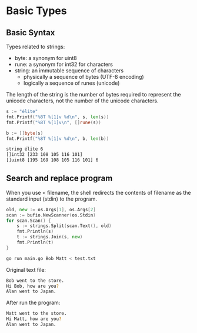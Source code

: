 # Basic Types

## Basic Syntax

Types related to strings:
- byte: a synonym for uint8
- rune: a synonym for int32 for characters
- string: an immutable sequence of characters
    - physically a sequence of bytes (UTF-8 encoding)
    - logically a sequence of runes (unicode)

The length of the string is the number of bytes required to represent the unicode characters, not the number of the unicode characters.

```go
s := "élite"
fmt.Printf("%8T %[1]v %d\n", s, len(s))
fmt.Printf("%8T %[1]v\n", []rune(s))

b := []byte(s)
fmt.Printf("%8T %[1]v %d\n", b, len(b))
```

```bash
string élite 6
[]int32 [233 108 105 116 101]
[]uint8 [195 169 108 105 116 101] 6
```

## Search and replace program

When you use < filename, the shell redirects the contents of filename as the standard input (stdin) to the program.

```go
old, new := os.Args[1], os.Args[2]
scan := bufio.NewScanner(os.Stdin)
for scan.Scan() {
	s := strings.Split(scan.Text(), old)
	fmt.Println(s)
	t := strings.Join(s, new)
	fmt.Println(t)
}
```

```bash
go run main.go Bob Matt < test.txt
```

Original text file:

```bash
Bob went to the store.
Hi Bob, how are you?
Alan went to Japan.
```

After run the program:

```bash
Matt went to the store.
Hi Matt, how are you?
Alan went to Japan.
```